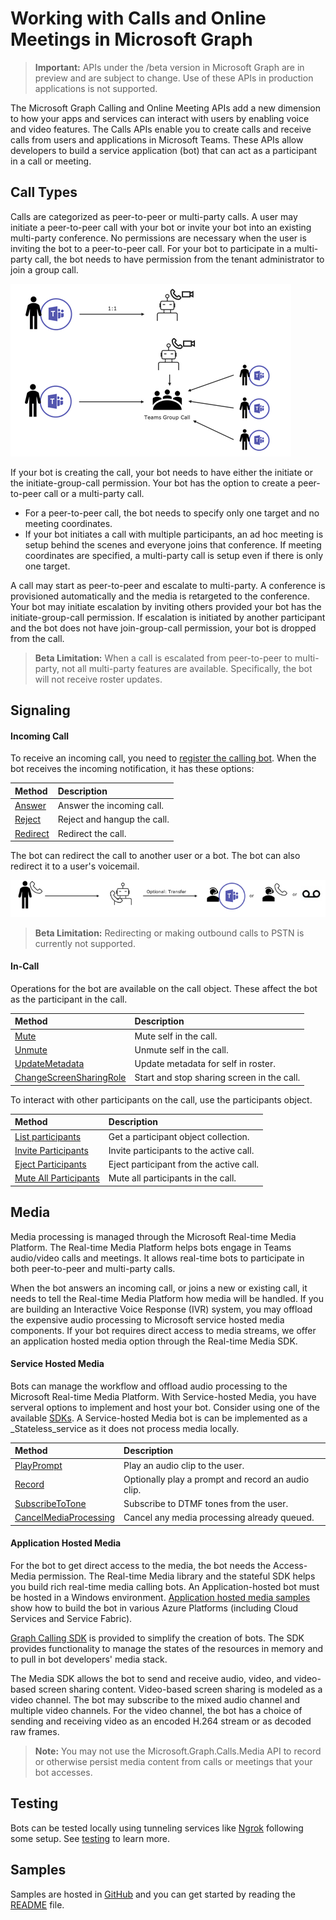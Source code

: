 # Working with Calls and Online Meetings in Microsoft Graph

> **Important:** APIs under the /beta version in Microsoft Graph are in preview and are subject to change. Use of these APIs in production applications is not supported.

The Microsoft Graph Calling and Online Meeting APIs add a new dimension to how your apps and services can interact with users by enabling voice and video features.  The Calls APIs enable you to create calls and receive calls from users and applications in Microsoft Teams.  These APIs allow developers to build a service application (bot) that can act as a participant in a call or meeting.

## Call Types

Calls are categorized as peer-to-peer or multi-party calls. A user may initiate a peer-to-peer call with your bot or invite your bot into an existing multi-party conference. No permissions are necessary when the user is inviting the bot to a peer-to-peer call. For your bot to participate in a multi-party call, the bot needs to have permission from the tenant administrator to join a group call.

![Call Types](../../../concepts/images/call-types.png)

If your bot is creating the call, your bot needs to have either the initiate or the initiate-group-call permission. Your bot has the option to create a peer-to-peer call or a multi-party call. 
* For a peer-to-peer call, the bot needs to specify only one target and no meeting coordinates. 
* If your bot initiates a call with multiple participants, an ad hoc meeting is setup behind the scenes and everyone joins that conference. If meeting coordinates are specified, a multi-party call is setup even if there is only one target.

A call may start as peer-to-peer and escalate to multi-party. A conference is provisioned automatically and the media is retargeted to the conference. Your bot may initiate escalation by inviting others provided your bot has the initiate-group-call permission. If escalation is initiated by another participant and the bot does not have join-group-call permission, your bot is dropped from the call.

> **Beta Limitation:** When a call is escalated from peer-to-peer to multi-party, not all multi-party features are available. Specifically, the bot will not receive roster updates.

## Signaling

#### Incoming Call

To receive an incoming call, you need to [register the calling bot](../../../concepts/register-calling-bot.md). When the bot receives the incoming notification, it has these options:

| Method                              | Description                                  |
|:------------------------------------|:---------------------------------------------|
| [Answer](../api/call_answer.md)     | Answer the incoming call.                    |
| [Reject](../api/call_reject.md)     | Reject and hangup the call.                  |
| [Redirect](../api/call_redirect.md) | Redirect the call.                           |

The bot can redirect the call to another user or a bot. The bot can also redirect it to a user's voicemail.

![Call Handling](../../../concepts/images/call-handling.png)

> **Beta Limitation:** Redirecting or making outbound calls to PSTN is currently not supported.

#### In-Call

Operations for the bot are available on the call object. These affect the bot as the participant in the call.

| Method                                                            | Description                                  |
|:------------------------------------------------------------------|:---------------------------------------------|
| [Mute](../api/call_mute.md)                                       | Mute self in the call.                       |
| [Unmute](../api/call_unmute.md)                                   | Unmute self in the call.                     |
| [UpdateMetadata](../api/call_updatemetadata.md)                   | Update metadata for self in roster.          |
| [ChangeScreenSharingRole](../api/call_changescreensharingrole.md) | Start and stop sharing screen in the call.   |

To interact with other participants on the call, use the participants object.

| Method                                                            | Description                                  |
|:------------------------------------------------------------------|:---------------------------------------------|
| [List participants](../api/call_list_participants.md)             | Get a participant object collection.         |
| [Invite Participants](../api/participant_invite.md)               | Invite participants to the active call.      |
| [Eject Participants](../api/participant_eject.md)                 | Eject participant from the active call.      |
| [Mute All Participants](../api/participant_muteall.md)            | Mute all participants in the call.           |

## Media

Media processing is managed through the Microsoft Real-time Media Platform. The Real-time Media Platform helps bots engage in Teams audio/video calls and meetings.  It allows real-time bots to participate in both peer-to-peer and multi-party calls​.

When the bot answers an incoming call, or joins a new or existing call, it needs to tell the Real-time Media Platform how media will be handled. If you are building an Interactive Voice Response (IVR) system, you may offload the expensive audio processing to Microsoft service hosted media components. If your bot requires direct access to media streams, we offer an application hosted media option through the Real-time Media SDK.

#### Service Hosted Media

Bots can manage the workflow and offload audio processing to the Microsoft Real-time Media Platform. With Service-hosted Media, you have serveral options to implement and host your bot. Consider using one of the available [SDKs](https://developer.microsoft.com/en-us/graph/code-samples-and-sdks). A Service-hosted Media bot is can be implemented as a _Stateless_service as it does not process media locally.

| Method                                                        | Description                                             |
|:--------------------------------------------------------------|:--------------------------------------------------------|
| [PlayPrompt](../api/call_playprompt.md)                       | Play an audio clip to the user.                         |
| [Record](../api/call_record.md)                               | Optionally play a prompt and record an audio clip.      |
| [SubscribeToTone](../api/call_subscribetotone.md)             | Subscribe to DTMF tones from the user.                  |
| [CancelMediaProcessing](../api/call_cancelmediaprocessing.md) | Cancel any media processing already queued.             |

#### Application Hosted Media

For the bot to get direct access to the media, the bot needs the Access-Media permission. The Real-time Media library and the stateful SDK helps you build rich real-time media calling bots. An Application-hosted bot must be hosted in a Windows environment. [Application hosted media samples](https://github.com/microsoftgraph/microsoft-graph-comms-samples) show how to build the bot in various Azure Platforms (including Cloud Services and Service Fabric).

[Graph Calling SDK](https://microsoftgraph.github.io/microsoft-graph-comms-samples/docs/articles/index.html) is provided to simplify the creation of bots. The SDK provides functionality to manage the states of the resources in memory and to pull in bot developers' media stack.

The Media SDK allows the bot to send and receive audio, video, and video-based screen sharing content. Video-based screen sharing is modeled as a video channel. The bot may subscribe to the mixed audio channel and multiple video channels. For the video channel, the bot has a choice of sending and receiving video as an encoded H.264 stream or as decoded raw frames.

> **Note:** You may not use the Microsoft.Graph.Calls.Media API to record or otherwise persist media content from calls or meetings that your bot accesses.

## Testing

Bots can be tested locally using tunneling services like [Ngrok](https://ngrok.com) following some setup. See [testing](../../../concepts/calling-testing.md) to learn more.

## Samples

Samples are hosted in [GitHub](https://github.com/microsoftgraph/microsoft-graph-comms-samples) and you can get started by reading the [README](https://github.com/microsoftgraph/microsoft-graph-comms-samples/blob/master/README.md) file.
